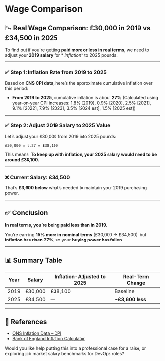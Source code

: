 # Wage Comparison

## 📉 Real Wage Comparison: £30,000 in 2019 vs £34,500 in 2025

To find out if you're getting **paid more or less in real terms**, we need to adjust your **2019 salary** for *
*inflation** to 2025 pounds.

---

### ✅ Step 1: Inflation Rate from 2019 to 2025

Based on **ONS CPI data**, here’s the approximate cumulative inflation over this period:

* **From 2019 to 2025**, cumulative inflation is about **27%**
  (Calculated using year-on-year CPI increases: 1.8% \[2019], 0.9% \[2020], 2.5% \[2021], 9.1% \[2022], 7.9% \[2023],
  3.5% \[2024 est], 1.5% \[2025 est])

---

### ✅ Step 2: Adjust 2019 Salary to 2025 Value

Let’s adjust your £30,000 from 2019 into 2025 pounds:

```
£30,000 × 1.27 = £38,100
```

This means:
**To keep up with inflation, your 2025 salary would need to be around £38,100.**

---

### ❌ Current Salary: £34,500

That’s **£3,600 below** what’s needed to maintain your 2019 purchasing power.

---

## ✅ Conclusion

**In real terms, you’re being paid less than in 2019.**

You’re earning **15% more in nominal terms** (£30,000 → £34,500),
but **inflation has risen 27%**, so your **buying power has fallen**.

---

## 📊 Summary Table

| Year | Salary  | Inflation-Adjusted to 2025 | Real-Term Change |
|------|---------|----------------------------|------------------|
| 2019 | £30,000 | £38,100                    | Baseline         |
| 2025 | £34,500 | —                          | **~£3,600 less** |

---

## 🔗 References

* [ONS Inflation Data – CPI](https://www.ons.gov.uk/economy/inflationandpriceindices)
* [Bank of England Inflation Calculator](https://www.bankofengland.co.uk/monetary-policy/inflation/inflation-calculator)

Would you like help putting this into a professional case for a raise, or exploring job market salary benchmarks for
DevOps roles?
